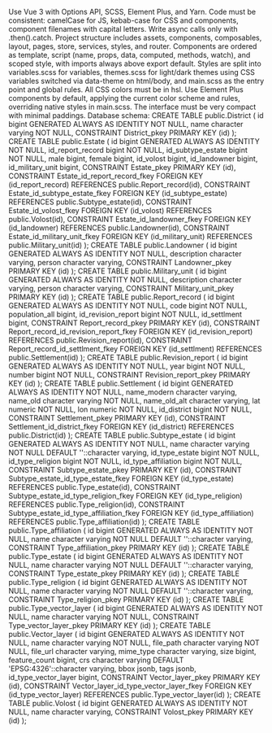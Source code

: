 Use Vue 3 with Options API, SCSS, Element Plus, and Yarn. Code must be consistent: camelCase for JS, kebab-case for CSS and components, component filenames with capital letters. Write async calls only with .then().catch. Project structure includes assets, components, composables, layout, pages, store, services, styles, and router. Components are ordered as template, script (name, props, data, computed, methods, watch), and scoped style, with imports always above export default. Styles are split into variables.scss for variables, themes.scss for light/dark themes using CSS variables switched via data-theme on html/body, and main.scss as the entry point and global rules. All CSS colors must be in hsl. Use Element Plus components by default, applying the current color scheme and rules, overriding native styles in main.scss. The interface must be very compact with minimal paddings.
Database schema:
CREATE TABLE public.District (
id bigint GENERATED ALWAYS AS IDENTITY NOT NULL,
name character varying NOT NULL,
CONSTRAINT District_pkey PRIMARY KEY (id)
);
CREATE TABLE public.Estate (
id bigint GENERATED ALWAYS AS IDENTITY NOT NULL,
id_report_record bigint NOT NULL,
id_subtype_estate bigint NOT NULL,
male bigint,
female bigint,
id_volost bigint,
id_landowner bigint,
id_military_unit bigint,
CONSTRAINT Estate_pkey PRIMARY KEY (id),
CONSTRAINT Estate_id_report_record_fkey FOREIGN KEY (id_report_record) REFERENCES public.Report_record(id),
CONSTRAINT Estate_id_subtype_estate_fkey FOREIGN KEY (id_subtype_estate) REFERENCES public.Subtype_estate(id),
CONSTRAINT Estate_id_volost_fkey FOREIGN KEY (id_volost) REFERENCES public.Volost(id),
CONSTRAINT Estate_id_landowner_fkey FOREIGN KEY (id_landowner) REFERENCES public.Landowner(id),
CONSTRAINT Estate_id_military_unit_fkey FOREIGN KEY (id_military_unit) REFERENCES public.Military_unit(id)
);
CREATE TABLE public.Landowner (
id bigint GENERATED ALWAYS AS IDENTITY NOT NULL,
description character varying,
person character varying,
CONSTRAINT Landowner_pkey PRIMARY KEY (id)
);
CREATE TABLE public.Military_unit (
id bigint GENERATED ALWAYS AS IDENTITY NOT NULL,
description character varying,
person character varying,
CONSTRAINT Military_unit_pkey PRIMARY KEY (id)
);
CREATE TABLE public.Report_record (
id bigint GENERATED ALWAYS AS IDENTITY NOT NULL,
code bigint NOT NULL,
population_all bigint,
id_revision_report bigint NOT NULL,
id_settlment bigint,
CONSTRAINT Report_record_pkey PRIMARY KEY (id),
CONSTRAINT Report_record_id_revision_report_fkey FOREIGN KEY (id_revision_report) REFERENCES public.Revision_report(id),
CONSTRAINT Report_record_id_settlment_fkey FOREIGN KEY (id_settlment) REFERENCES public.Settlement(id)
);
CREATE TABLE public.Revision_report (
id bigint GENERATED ALWAYS AS IDENTITY NOT NULL,
year bigint NOT NULL,
number bigint NOT NULL,
CONSTRAINT Revision_report_pkey PRIMARY KEY (id)
);
CREATE TABLE public.Settlement (
id bigint GENERATED ALWAYS AS IDENTITY NOT NULL,
name_modern character varying,
name_old character varying NOT NULL,
name_old_alt character varying,
lat numeric NOT NULL,
lon numeric NOT NULL,
id_district bigint NOT NULL,
CONSTRAINT Settlement_pkey PRIMARY KEY (id),
CONSTRAINT Settlement_id_district_fkey FOREIGN KEY (id_district) REFERENCES public.District(id)
);
CREATE TABLE public.Subtype_estate (
id bigint GENERATED ALWAYS AS IDENTITY NOT NULL,
name character varying NOT NULL DEFAULT ''::character varying,
id_type_estate bigint NOT NULL,
id_type_religion bigint NOT NULL,
id_type_affiliation bigint NOT NULL,
CONSTRAINT Subtype_estate_pkey PRIMARY KEY (id),
CONSTRAINT Subtype_estate_id_type_estate_fkey FOREIGN KEY (id_type_estate) REFERENCES public.Type_estate(id),
CONSTRAINT Subtype_estate_id_type_religion_fkey FOREIGN KEY (id_type_religion) REFERENCES public.Type_religion(id),
CONSTRAINT Subtype_estate_id_type_affiliation_fkey FOREIGN KEY (id_type_affiliation) REFERENCES public.Type_affiliation(id)
);
CREATE TABLE public.Type_affiliation (
id bigint GENERATED ALWAYS AS IDENTITY NOT NULL,
name character varying NOT NULL DEFAULT ''::character varying,
CONSTRAINT Type_affiliation_pkey PRIMARY KEY (id)
);
CREATE TABLE public.Type_estate (
id bigint GENERATED ALWAYS AS IDENTITY NOT NULL,
name character varying NOT NULL DEFAULT ''::character varying,
CONSTRAINT Type_estate_pkey PRIMARY KEY (id)
);
CREATE TABLE public.Type_religion (
id bigint GENERATED ALWAYS AS IDENTITY NOT NULL,
name character varying NOT NULL DEFAULT ''::character varying,
CONSTRAINT Type_religion_pkey PRIMARY KEY (id)
);
CREATE TABLE public.Type_vector_layer (
id bigint GENERATED ALWAYS AS IDENTITY NOT NULL,
name character varying NOT NULL,
CONSTRAINT Type_vector_layer_pkey PRIMARY KEY (id)
);
CREATE TABLE public.Vector_layer (
id bigint GENERATED ALWAYS AS IDENTITY NOT NULL,
name character varying NOT NULL,
file_path character varying NOT NULL,
file_url character varying,
mime_type character varying,
size bigint,
feature_count bigint,
crs character varying DEFAULT 'EPSG:4326'::character varying,
bbox jsonb,
tags jsonb,
id_type_vector_layer bigint,
CONSTRAINT Vector_layer_pkey PRIMARY KEY (id),
CONSTRAINT Vector_layer_id_type_vector_layer_fkey FOREIGN KEY (id_type_vector_layer) REFERENCES public.Type_vector_layer(id)
);
CREATE TABLE public.Volost (
id bigint GENERATED ALWAYS AS IDENTITY NOT NULL,
name character varying,
CONSTRAINT Volost_pkey PRIMARY KEY (id)
);